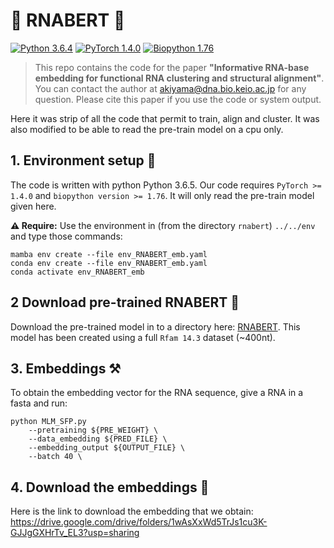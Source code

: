 # 🦙 RNABERT 🦙

[![Python 3.6.4](https://img.shields.io/badge/python-_3.6.5-blue.svg)](https://www.python.org/downloads/release/python-365/)
[![PyTorch 1.4.0](https://img.shields.io/badge/PyTorch-%E2%89%A5_1.4.0-blue.svg)](https://pytorch.org/get-started/previous-versions/#v140)
[![Biopython 1.76](https://img.shields.io/badge/biopython-%E2%89%A5_1.76-blue.svg)](https://biopython.org/wiki/Download)


> This repo contains the code for the paper **"Informative RNA-base embedding for functional RNA clustering and structural alignment"**. You can contact the author at akiyama@dna.bio.keio.ac.jp for any question. Please cite this paper if you use the code or system output. 

Here it was strip of all the code that permit to train, align and cluster. It was also modified to be able to read the pre-train model on a cpu only.

## 1. Environment setup 🔧

The code is written with python Python 3.6.5. Our code requires `PyTorch >= 1.4.0` and `biopython version >= 1.76`. It will only read the pre-train model given here.


**⚠️ Require:** Use the environment in (from the directory `rnabert`) `../../env` and type those commands:

```
mamba env create --file env_RNABERT_emb.yaml
conda env create --file env_RNABERT_emb.yaml
conda activate env_RNABERT_emb
```

## 2 Download pre-trained RNABERT 📶

Download the pre-trained model in to a directory here: [RNABERT](https://drive.google.com/file/d/1sT6jlv9vrpX0npKmnbFeOqZ1JZDrZTQ2/view?usp=sharing). 
This model has been created using a full `Rfam 14.3` dataset (~400nt). 

## 3. Embeddings ⚒️

To obtain the embedding vector for the RNA sequence, give a RNA in a fasta and run:

```
python MLM_SFP.py 
    --pretraining ${PRE_WEIGHT} \
    --data_embedding ${PRED_FILE} \
    --embedding_output ${OUTPUT_FILE} \
    --batch 40 \
```
## 4. Download the embeddings 📶

Here is the link to download the embedding that we obtain: https://drive.google.com/drive/folders/1wAsXxWd5TrJs1cu3K-GJJgGXHrTv_EL3?usp=sharing
